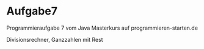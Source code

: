 # Aufgabe7
Programmieraufgabe 7 vom Java Masterkurs auf programmieren-starten.de

Divisionsrechner, Ganzzahlen mit Rest
